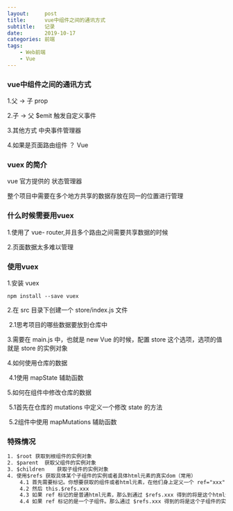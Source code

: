 ```yaml
---
layout:     post
title:      vue中组件之间的通讯方式
subtitle:   记录
date:       2019-10-17
categories:	前端
tags:
    - Web前端
    - Vue
---
```

###  vue中组件之间的通讯方式

1.父 -> 子		prop

2.子 -> 父		$emit 触发自定义事件

3.其他方式		中央事件管理器

4.如果是页面路由组件 ？ Vue

### vuex 的简介

vue 官方提供的 状态管理器

整个项目中需要在多个地方共享的数据存放在同一的位置进行管理

### 什么时候需要用vuex

1.使用了 vue- router,并且多个路由之间需要共享数据的时候

2.页面数据太多难以管理

### 使用vuex

1.安装 vuex

```shell
npm install --save vuex
```

2.在 src 目录下创建一个 store/index.js 文件

​	2.1思考项目的哪些数据要放到仓库中

3.需要在 main.js 中，也就是 new Vue 的时候，配置 store 这个选项，选项的值就是 store 的实例对象

4.如何使用仓库的数据

​	4.1使用 mapState 辅助函数

5.如何在组件中修改仓库的数据

​	5.1首先在仓库的 mutations 中定义一个修改 state 的方法

​	5.2组件中使用 mapMutations 辅助函数

### 特殊情况
```txt
1. $root 获取到根组件的实例对象
2. $parent	获取父组件的实例对象
3. $children	获取子组件的实例对象
4. 使用$refs 获取具体某个子组件的实例或者具体html元素的真实dom（常用）
	4.1 首先需要标记。你想要获取的组件或者html元素，在他们身上定义一个 ref="xxx"
	4.2 然后 this.$refs.xxx 
	4.3 如果 ref 标记的是普通html元素，那么到通过 $refs.xxx 得到的将是这个html元素的dom对象
	4.4 如果 ref 标记的是一个子组件。那么通过 $refs.xxx 得到的将是这个子组件的实例对象
```